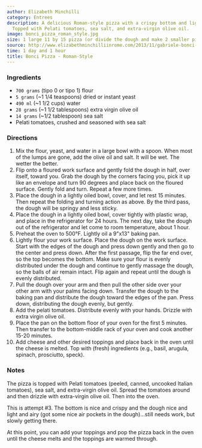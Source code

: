 ```yaml
---
author: Elizabeth Minchilli
category: Entrees
description: A delicious Roman-style pizza with a crispy bottom and light, airy dough.
  Topped with Pelati tomatoes, sea salt, and extra-virgin olive oil.
image: bonci_pizza_roman_style.jpg
size: 1 large 11 by 15 pizza (or divide the dough and make 2 smaller pizzas)
source: http://www.elizabethminchilliinrome.com/2013/11/gabriele-bonci-new-pizza-classes.html
time: 1 day and 1 hour
title: Bonci Pizza - Roman-Style
---
```

### Ingredients

* `700 grams` (tipo 0 or tipo 1) flour
* `5 grams` (~1 1/4 teaspoons) dried or instant yeast
* `490 ml` (~1 1/2 cups) water
* `28 grams` (~1 1/2 tablespoons) extra virgin olive oil
* `14 grams` (~1/2 tablespoon) sea salt
* Pelati tomatoes, crushed and seasoned with sea salt

### Directions

1. Mix the flour, yeast, and water in a large bowl with a spoon. When most of the lumps are gone, add the olive oil and salt. It will be wet. The wetter the better.
2. Flip onto a floured work surface and gently fold the dough in half, over itself, toward you. Grab the dough by the corners facing you, pick it up like an envelope and turn 90 degrees and place back on the floured surface. Gently fold and turn. Repeat a few more times.
3. Place the dough in a lightly oiled bowl, cover, and let rest 15 minutes. Then repeat the folding and turning action as above. By the third pass, the dough will be springy and less sticky.
4. Place the dough in a lightly oiled bowl, cover tightly with plastic wrap, and place in the refrigerator for 24 hours. The next day, take the dough out of the refrigerator and let come to room temperature, about 1 hour.
5. Preheat the oven to 500°F. Lightly oil a 9"x13" baking pan.
6. Lightly flour your work surface. Place the dough on the work surface. Start with the edges of the dough and press down gently and then go to the center and press down. After the first passage, flip the far end over, so the top becomes the bottom. Make sure your flour is evenly distributed under the dough and continue to gently massage the dough, so the balls of air remain intact. Flip again and repeat until the dough is evenly distributed.
7. Pull the dough over your arm and then pull the other side over your other arm with your palms facing down. Transfer the dough to the baking pan and distribute the dough toward the edges of the pan. Press down, distributing the dough evenly, but gently.
8. Add the pelati tomatoes. Distribute evenly with your hands. Drizzle with extra virgin olive oil.
9. Place the pan on the bottom floor of your oven for the first 5 minutes. Then transfer to the bottom-middle rack of your oven and cook another 15-20 minutes.
10. Add cheese and other desired toppings and place back in the oven until the cheese is melted. Top with (fresh) ingredients (e.g., basil, arugula, spinach, prosciutto, speck).

### Notes

The pizza is topped with Pelati tomatoes (peeled, canned, uncooked Italian tomatoes), sea salt, and extra-virgin olive oil. Spread the tomatoes around and then drizzle with extra-virgin olive oil. Then into the oven.

This is attempt #3. The bottom is nice and crispy and the dough nice and light and airy (got some nice air pockets in the dough)…still needs work, but slowly getting there.

At this point, you can add your toppings and pop the pizza back in the oven until the cheese melts and the toppings are warmed through.